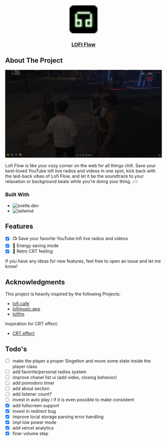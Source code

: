 <!-- PROJECT LOGO -->
<br />
<div align="center">
  <a href="https://github.com/nico-mayer/json-bucket">
    <img src="./static/favicon.png" alt="Logo" width="90" height="90">
  </a>

  <h3 align="center">
    <a href="https://lofi-flow.vercel.app">LOFI Flow</a>
  </h3>
</div>

<!-- ABOUT THE PROJECT -->

## About The Project

<p align="center">
<img src="./static/preview.png" alt="showcase" />
</p>
Lofi Flow is like your cozy corner on the web for all things chill. Save your best-loved YouTube lofi live radios and videos in one spot, kick back with the laid-back vibes of Lofi Flow, and let it be the soundtrack to your relaxation or background beats while you're doing your thing. 🎶✨

### Built With

- ![svelte.dev]
- ![tailwind]

## Features

- [x] 📺 Save your favorite YouTube lofi live radios and videos
- [x] 🔋 Energy saving mode
- [x] 📼 Retro CRT feeling

If you have any ideas for new features, feel free to open an issue and let me know!

## Acknowledgments

This project is heavily inspired by the following Projects:

- [lofi.cafe](https://lofi.cafe/)
- [lofimusic.app](https://lofimusic.app/)
- [lofifm](https://lofifm.vercel.app/)

Inspiration for CRT effect:

- [CRT effect](https://aleclownes.com/2017/02/01/crt-display.html)

[svelte.dev]: https://img.shields.io/badge/Svelte-4A4A55?style=for-the-badge&logo=svelte&logoColor=FF3E00
[tailwind]: https://img.shields.io/badge/Tailwind-38B2AC?style=for-the-badge&logo=tailwind-css&logoColor=white

## Todo's

- [ ] make the player a proper Singelton and move some state inside the player class
- [ ] add favorite/personal radios system
- [ ] improve chanel list ui (add video, closing behavior)
- [ ] add pomodoro timer
- [ ] add about section
- [ ] add listener count?
- [ ] invest in auto play / if it is even possible to make consistent
- [x] add fullscreen support
- [x] invest in redirect bug
- [x] improve local storage parsing error handling
- [x] impl low power mode
- [x] add vercel analytics
- [x] finer volume step
